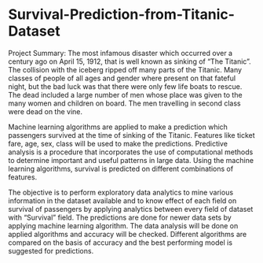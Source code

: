 # Survival-Prediction-from-Titanic-Dataset
Project Summary: The most infamous disaster which occurred over a century ago on April 15, 1912, that is well known as sinking of “The Titanic”. The collision with the iceberg ripped off many parts of the Titanic. Many classes of people of all ages and gender where present on that fateful night, but the bad luck was that there were only few life boats to rescue. The dead included a large number of men whose place was given to the many women and children on board. The men travelling in second class were dead on the vine.

Machine learning algorithms are applied to make a prediction which passengers survived at the time of sinking of the Titanic. Features like ticket fare, age, sex, class will be used to make the predictions. Predictive analysis is a procedure that incorporates the use of computational methods to determine important and useful patterns in large data. Using the machine learning algorithms, survival is predicted on different combinations of features.

The objective is to perform exploratory data analytics to mine various information in the dataset available and to know effect of each field on survival of passengers by applying analytics between every field of dataset with “Survival” field. The predictions are done for newer data sets by applying machine learning algorithm. The data analysis will be done on applied algorithms and accuracy will be checked. Different algorithms are compared on the basis of accuracy and the best performing model is suggested for predictions.
